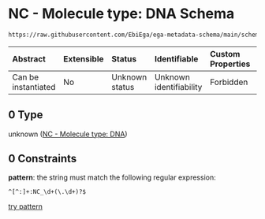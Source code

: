 # NC - Molecule type: DNA Schema

```txt
https://raw.githubusercontent.com/EbiEga/ega-metadata-schema/main/schemas/EGA.common-definitions.json#/definitions/curieRefseqPattern/oneOf/0
```



| Abstract            | Extensible | Status         | Identifiable            | Custom Properties | Additional Properties | Access Restrictions | Defined In                                                                                           |
| :------------------ | :--------- | :------------- | :---------------------- | :---------------- | :-------------------- | :------------------ | :--------------------------------------------------------------------------------------------------- |
| Can be instantiated | No         | Unknown status | Unknown identifiability | Forbidden         | Allowed               | none                | [EGA.common-definitions.json\*](../../../schemas/EGA.common-definitions.json "open original schema") |

## 0 Type

unknown ([NC - Molecule type: DNA](ega-4-definitions-refseq-accessions-data1098-curie-pattern-oneof-nc---molecule-type-dna.md))

## 0 Constraints

**pattern**: the string must match the following regular expression:&#x20;

```regexp
^[^:]+:NC_\d+(\.\d+)?$
```

[try pattern](https://regexr.com/?expression=%5E%5B%5E%3A%5D%2B%3ANC_%5Cd%2B\(%5C.%5Cd%2B\)%3F%24 "try regular expression with regexr.com")
